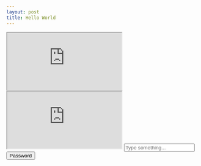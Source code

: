 ```yaml
---
layout: post
title: Hello World
---
```



<iframe class="resp-iframe" src="https://docs.google.com/spreadsheets/d/e/2PACX-1vTwgxUqENNfQZQj4vrUmVf_odg8HwGUiPX5LRfF3ERtOk4qiXyeki3A-mifrvUaaTYxNiHWcmBGVuPr/pubhtml?widget=true&amp;headers=false"></iframe>



<iframe id="hidden-iframe" class="resp-iframe"
        src="https://docs.google.com/spreadsheets/d/e/2PACX-1vTwgxUqENNfQZQj4vrUmVf_odg8HwGUiPX5LRfF3ERtOk4qiXyeki3A-mifrvUaaTYxNiHWcmBGVuPr/pubhtml?widget=true&amp;headers=false">
</iframe>




<input type="text" placeholder="Type something..." id="myInput">
<button type="button" onclick="getInputValue();">Password</button>

<script>
    document.getElementById("hidden-iframe").setAttribute("hidden", "");

    function getInputValue() {
        // Selecting the input element and get its value
        var inputVal = document.getElementById("myInput").value;
        alert(MD5(inputVal));
        // Displaying the value
        if (Md5(inputVal) === "81d95db337a18c65384d35ba7ea2efda") {
            document.getElementById("hidden-iframe").removeAttribute("hidden");
        } else {
            document.getElementById("hidden-iframe").setAttribute("hidden", "");
           
        }
    }
</script>
